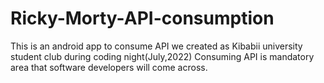 # Ricky-Morty-API-consumption
This is an android app to consume API we created as Kibabii university student club during coding night(July,2022)
Consuming API is mandatory area that software developers will come across.
